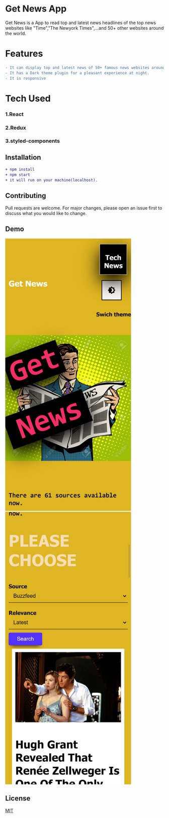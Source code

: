 

# Get News App

Get News is a App to read top and latest news headlines of the top news websites like "Time","The Newyork Times",...and 50+ other websites around the world.

# Features
```diff
- It can display top and latest news of 50+ famous news websites around the world
- It has a Dark theme plugin for a pleasant experience at night.
- It is responsive
```

# Tech Used
### 1.React
### 2.Redux
### 3.styled-components

## Installation

```diff
+ npm install
+ npm start
+ it will run on your machine(localhost).
```

## Contributing
Pull requests are welcome. For major changes, please open an issue first to discuss what you would like to change.


## Demo
<img src="src/screenshot.png" width="400"><br><img src="src/screenshot1.png" width="400">



## License
[MIT](https://choosealicense.com/licenses/mit/)

